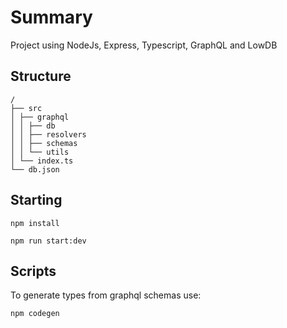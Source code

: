 # Summary

Project using NodeJs, Express, Typescript, GraphQL and LowDB

## Structure

    /
    ├── src
    │ ├── graphql
    │ │ ├── db
    │ │ ├── resolvers
    │ │ ├── schemas
    │ │ └── utils
    │ └── index.ts
    └── db.json

## Starting

```
npm install

npm run start:dev
```

## Scripts

To generate types from graphql schemas use:

```
npm codegen
```
